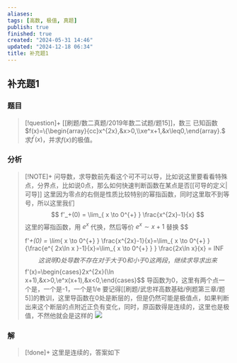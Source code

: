 ```yaml
---
aliases: 
tags: [高数, 极值, 真题]
publish: true
finished: true
created: "2024-05-31 14:46"
updated: "2024-12-18 06:34"
title: 补充题1
---
```

## 补充题1
### 题目
> [!question]+
> [[刷题/数二真题/2019年数二试题/题15]]，数三
> 已知函数 $f(x)=\{\begin{array}{cc}x^{2x},&x>0,\\xe^x+1,&x\leq0,\end{array}.$ 求$f^{\prime}(x)$，并求$f(x)$的极值。
### 分析
> [!NOTE]+
> 问导数，求导数前先看这个可不可以导，比如说这里要看看特殊点，分界点，比如说0点，那么如何快速判断函数在某点是否[[可导的定义|可导]]
> 这里因为零点的右侧是性质比较特别的幂指函数，同时这里取不到等号，所以这里我们
> $$
> f'_+(0) = \lim_{ x \to 0^{+} } \frac{x^{2x}-1}{x}
> $$
> 这里的幂指函数，用 $e^{ x }$ 代换，然后等价 $e^{x} \sim x+1$ 替换
> $$
> 
> f'_+(0) = \lim_{ x \to 0^{+} } \frac{x^{2x}-1}{x}=\lim_{ x \to 0^{+} }{\frac{e^{ 2x\ln x }-1}{x}=\lim_{ x \to 0^{+} } } \frac{2x\ln x}{x} = INF
> $$
> 这说明0处导数不存在
> 对于大于0和小于0这两段，继续求导求出来
> $$f'(x)=\begin{cases}2x^{2x}(\ln x+1),&x>0,\\e^x(x+1),&x<0,\end{cases}$$
> 导函数为0，这里有两个点一个是，一个是-1，一个是1/e
> 要记得[[刷题/武忠祥高数基础/例题第三章/题5]]的教训，这里导函数在0处是断层的，但是仍然可能是极值点，如果判断出来这个断层的点附近正负有变化，同时，原函数得是连续的，这里也是极值，不然他就会是这样的
> ![](https://img.hwenyi.tech/202402042203575.webp)
### 解
> [!done]+
> 这里是连续的，答案如下